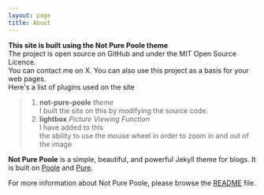 ```yaml
---
layout: page
title: About
---
```


**This site is built using the Not Pure Poole theme**  
The project is open source on GitHub and under the MIT Open Source Licence.  
You can contact me on X. You can also use this project as a basis for your web pages.  
Here's a list of plugins used on the site  

> 1. **not-pure-poole** *theme*  
> I built the site on this by modifying the source code.    
> 2. **lightbox**  *Picture Viewing Function*  
> I have added to this  
> the ability to use the mouse wheel in order to zoom in and out of the image  

**Not Pure Poole** is a simple, beautiful, and powerful Jekyll theme for blogs. It is built on [Poole](https://github.com/poole/poole) and [Pure](https://purecss.io/).

For more information about Not Pure Poole, please browse the [README](https://github.com/vszhub/not-pure-poole) file.
